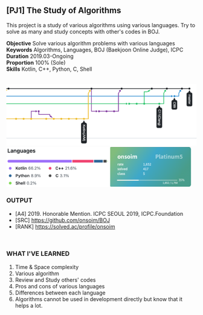 
## [PJ1] The Study of Algorithms

This project is a study of various algorithms using various languages. Try to solve as many and study concepts with other's codes in BOJ.

**Objective** Solve various algorithm problems with various languages<br>
**Keywords** Algorithms, Languages, BOJ (Baekjoon Online Judge), ICPC<br>
**Duration** 2019.03-Ongoing<br>
**Proportion** 100% (Sole)<br>
**Skills** Kotlin, C++, Python, C, Shell

<br>

<img src="PJ1-1.png" style="zoom:100%;" />
<img src="PJ1-2.png" style="zoom:44%;" />   <img src="PJ1-3.png" style="zoom:21%;" />

<br>

### OUTPUT

- [A4] 2019. Honorable Mention. ICPC SEOUL 2019, ICPC.Foundation
- [SRC] https://github.com/onsoim/BOJ
- [RANK] https://solved.ac/profile/onsoim

<br>

### WHAT I'VE LEARNED

1. Time & Space complexity
2. Various algorithm
3. Review and Study others' codes
4. Pros and cons of various languages
5. Differences between each language
6. Algorithms cannot be used in development directly but know that it helps a lot.
